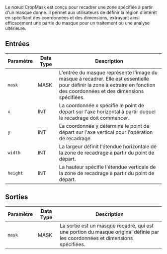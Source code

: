 Le nœud CropMask est conçu pour recadrer une zone spécifiée à partir d'un masque donné. Il permet aux utilisateurs de définir la région d'intérêt en spécifiant des coordonnées et des dimensions, extrayant ainsi efficacement une partie du masque pour un traitement ou une analyse ultérieure.

## Entrées

| Paramètre | Data Type | Description |
|-----------|-------------|-------------|
| `mask`    | MASK        | L'entrée du masque représente l'image du masque à recadrer. Elle est essentielle pour définir la zone à extraire en fonction des coordonnées et des dimensions spécifiées. |
| `x`       | INT         | La coordonnée x spécifie le point de départ sur l'axe horizontal à partir duquel le recadrage doit commencer. |
| `y`       | INT         | La coordonnée y détermine le point de départ sur l'axe vertical pour l'opération de recadrage. |
| `width`   | INT         | La largeur définit l'étendue horizontale de la zone de recadrage à partir du point de départ. |
| `height`  | INT         | La hauteur spécifie l'étendue verticale de la zone de recadrage à partir du point de départ. |

## Sorties

| Paramètre | Data Type | Description |
|-----------|-------------|-------------|
| `mask`    | MASK        | La sortie est un masque recadré, qui est une portion du masque original définie par les coordonnées et dimensions spécifiées. |
